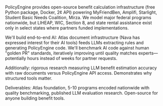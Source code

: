 PolicyEngine provides open-source benefit calculation infrastructure (free Python package, Docker, 2¢ API) powering MyFriendBen, Amplifi, Starlight, Student Basic Needs Coalition, Mirza. We model major federal programs nationwide, but LIHEAP, WIC, Section 8, and state rental assistance exist only in select states where partners funded implementations.

We'll build end-to-end AI: Atlas document infrastructure (Nava has expressed interest for their AI tools) feeds LLMs extracting rules and generating PolicyEngine code. We'll benchmark AI code against human "golden PR" standards, iteratively improving until quality matches experts—potentially hours instead of weeks for partner requests.

Additionally: rigorous research measuring LLM benefit estimation accuracy with raw documents versus PolicyEngine API access. Demonstrates why structured tools matter.

Deliverables: Atlas foundation, 5-10 programs encoded nationwide with quality benchmarking, published LLM evaluation research. Open-source for anyone building benefit tools.
